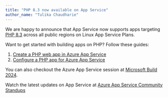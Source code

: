 ```yaml
---
title: "PHP 8.3 now available on App Service"
author_name: "Tulika Chaudharie"
---
```


We are happy to announce that App Service now supports apps targeting [PHP 8.3](https://www.php.net/releases/8.3/en.php) across all public regions on Linux App Service Plans.

Want to get started with building apps on PHP? Follow these guides:

1. [Create a PHP web app in Azure App Service](https://learn.microsoft.com/en-us/azure/app-service/quickstart-php?tabs=cli&pivots=platform-linux)
2. [Configure a PHP app for Azure App Service](https://learn.microsoft.com/en-us/azure/app-service/configure-language-php?pivots=platform-linux)

You can also checkout the Azure App Service session at [Microsoft Build 2024](https://build.microsoft.com/en-US/sessions/2d3bac21-85b9-4a33-8293-78536984cb6e).

Watch the latest updates on App Service at [Azure App Service Community Standups](https://www.youtube.com/playlist?list=PLI7iePan8aH75bqCGA_LDtURqAmer8gSc)
